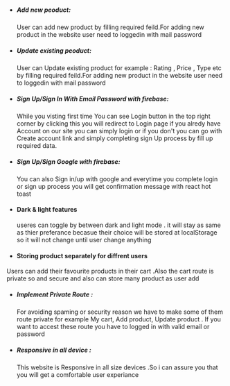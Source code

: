 * ##### Add new peoduct:
  User can add new product by filling required feild.For adding new product in the website user need to loggedin with mail password 

* ##### Update existing peoduct:
  User can Update existing product for example : Rating , Price , Type etc by filling required feild.For adding new product in the website user need to loggedin with mail password 


* ##### Sign Up/Sign In With Email Password with firebase:
  While you visting first time You can see Login button in the top right corner by clicking this you will redirect to Login page if you alredy have Account on our site you can simply login or if you don't you can go with Create account link and simply completing sign Up process by fill up required data.

 * ##### Sign Up/Sign Google with firebase: 
 
   You can also Sign in/up with google and everytime you complete login or sign up process you will get confirmation message 
   with react hot toast

* #### Dark & light features
  useres can toggle by between dark and light mode . it will stay as same as thier preferance becasue their choice will be stored at localStorage so it will not change until user change anything

 * #### Storing product separately for diffrent users
  Users can add their favourite products in their cart .Also the cart route is private so and secure and also can store many product as user add 


* ##### Implement Private Route :
  For avoiding spaming or security reason we have to make some of them route private for example My cart, Add product, Update product . If you want to accest these route you have to logged in with valid email or password  

* ##### Responsive in all device :
  This website is Responsive in all size devices .So i can assure you that you will get a comfortable user experiance